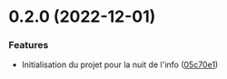# 0.2.0 (2022-12-01)


### Features

* Initialisation du projet pour la nuit de l'info ([05c70e1](https://github.com/Team-du-soleil-levant/ndi_frontend/commit/05c70e1f25e382609ed37cfedf3997d0bf3794b7))



